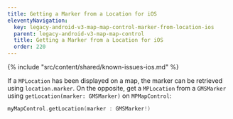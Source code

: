 ```yaml
---
title: Getting a Marker from a Location for iOS
eleventyNavigation:
  key: legacy-android-v3-map-map-control-marker-from-location-ios
  parent: legacy-android-v3-map-map-control
  title: Getting a Marker from a Location for iOS
  order: 220
---
```


<!-- Known Issues -->
{% include "src/content/shared/known-issues-ios.md" %}

If a `MPLocation` has been displayed on a map, the marker can be retrieved using `location.marker`. On the opposite, get a `MPLocation` from a `GMSMarker` using `getLocation(marker: GMSMarker)` on `MPMapControl`:

```swift
myMapControl.getLocation(marker : GMSMarker!)
```
